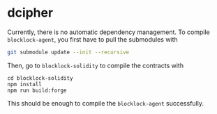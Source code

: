 # dcipher

Currently, there is no automatic dependency management. To compile `blocklock-agent`, you first have to pull the submodules with
```bash
git submodule update --init --recursive
```

Then, go to `blocklock-solidity` to compile the contracts with
```
cd blocklock-solidity
npm install
npm run build:forge
```

This should be enough to compile the `blocklock-agent` successfully.